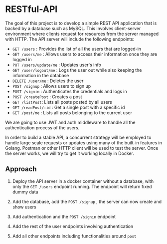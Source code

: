 # RESTful-API
The goal of this project is to develop a simple REST API application that is backed by a database such as MySQL. This involves client-server environment where clients request for resources from the server managed with HTTP. The API server will include the following endpoints:
- `GET /users` : Provides the list of all the users that are logged-in
- `GET /users/me` : Allows users to access their information once they are logged in
- `PUT /users/update/me` : Updates user's info
- `GET /user/logout/me` : Logs the user out while also keeping the information in the database
- `DELETE /user/me` : Deletes the user 
- `POST /signup` : Allows users to sign up
- `POST /signin` : Authenticates the credentials and logs in
- `POST /createPost` : Creates a post
- `GET /listPost`: Lists all posts posted by all users
- `GET /readPost/:id` : Get a single post with a specific id
- `GET /post/me` : Lists all posts belonging to the current user

We are going to use JWT and auth middleware to handle all the authentication process of the users. 

In order to build a stable API, a concurrent strategy will be employed to handle large scale requests or updates using many of the built-in features in Golang. Postman or other HTTP client will be used to test the server. Once the server works, we will try to get it working locally in Docker.

## Approach ##
1. Deploy the API server in a docker container without a database, with only the `GET /users` endpoint running. The endpoint will return fixed dummy data

2. Add the database, add the `POST /signup` , the server can now create and show users

3. Add authentication and the `POST /signin` endpoint

4. Add the rest of the user endpoints involving authentication

5. Add all other endpoints including functionalities around `post`


